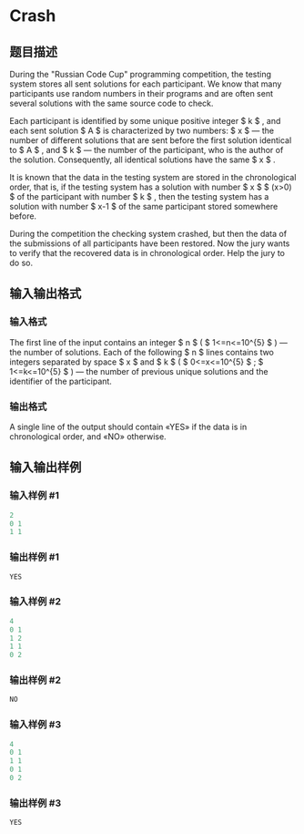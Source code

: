 # Crash

## 题目描述

During the "Russian Code Cup" programming competition, the testing system stores all sent solutions for each participant. We know that many participants use random numbers in their programs and are often sent several solutions with the same source code to check.

Each participant is identified by some unique positive integer $ k $ , and each sent solution $ A $ is characterized by two numbers: $ x $ — the number of different solutions that are sent before the first solution identical to $ A $ , and $ k $ — the number of the participant, who is the author of the solution. Consequently, all identical solutions have the same $ x $ .

It is known that the data in the testing system are stored in the chronological order, that is, if the testing system has a solution with number $ x $ $ (x&gt;0) $ of the participant with number $ k $ , then the testing system has a solution with number $ x-1 $ of the same participant stored somewhere before.

During the competition the checking system crashed, but then the data of the submissions of all participants have been restored. Now the jury wants to verify that the recovered data is in chronological order. Help the jury to do so.

## 输入输出格式

### 输入格式

The first line of the input contains an integer $ n $ ( $ 1<=n<=10^{5} $ ) — the number of solutions. Each of the following $ n $ lines contains two integers separated by space $ x $ and $ k $ ( $ 0<=x<=10^{5} $ ; $ 1<=k<=10^{5} $ ) — the number of previous unique solutions and the identifier of the participant.

### 输出格式

A single line of the output should contain «YES» if the data is in chronological order, and «NO» otherwise.

## 输入输出样例

### 输入样例 #1

```cpp
2
0 1
1 1

```
### 输出样例 #1

```cpp
YES

```
### 输入样例 #2

```cpp
4
0 1
1 2
1 1
0 2

```
### 输出样例 #2

```cpp
NO

```
### 输入样例 #3

```cpp
4
0 1
1 1
0 1
0 2

```
### 输出样例 #3

```cpp
YES

```
